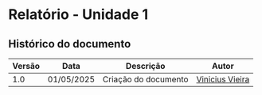 # Relatório - Unidade 1

## Histórico do documento

| Versão | Data       | Descrição            | Autor                                                  |
| ------ | ---------- | -------------------- | ------------------------------------------------------ |
| 1.0    | 01/05/2025 | Criação do documento | [Vinicius Vieira](https://github.com/viniciusvieira00) |

